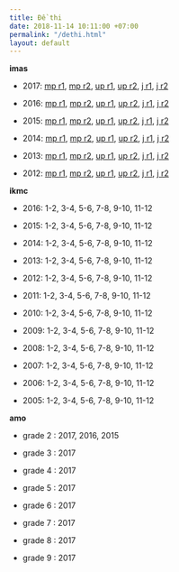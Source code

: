 ```yaml
---
title: Đề thi
date: 2018-11-14 10:11:00 +07:00
permalink: "/dethi.html"
layout: default
---
```


**imas**

* 2017: [mp r1](imas-2017-mp-r1.html), [mp r2](imas-2017-mp-r2.html), [up r1](imas-2017-up-r1.html), [up r2](imas-2017-up-r2.html), [j r1](imas-2017-j-r1.html), [j r2](imas-2017-j-r2.html)

* 2016: [mp r1](imas-2016-mp-r1.html), [mp r2](imas-2016-mp-r2.html), [up r1](imas-2016-up-r1.html), [up r2](imas-2016-up-r2.html), [j r1](imas-2016-j-r1.html), [j r2](imas-2016-j-r2.html)

* 2015: [mp r1](imas-2015-mp-r1.html), [mp r2](imas-2015-mp-r2.html), [up r1](imas-2015-up-r1.html), [up r2](imas-2015-up-r2.html), [j r1](imas-2015-j-r1.html), [j r2](imas-2015-j-r2.html)

* 2014: [mp r1](imas-2014-mp-r1.html), [mp r2](imas-2014-mp-r2.html), [up r1](imas-2014-up-r1.html), [up r2](imas-2014-up-r2.html), [j r1](imas-2014-j-r1.html), [j r2](imas-2014-j-r2.html)

* 2013: [mp r1](imas-2017-mp-r1.html), [mp r2](imas-2017-mp-r2.html), [up r1](imas-2017-up-r1.html), [up r2](imas-2017-up-r2.html), [j r1](imas-2017-j-r1.html), [j r2](imas-2017-j-r2.html)

* 2012: [mp r1](imas-2012-mp-r1.html), [mp r2](imas-2012-mp-r2.html), [up r1](imas-2012-up-r1.html), [up r2](imas-2012-up-r2.html), [j r1](imas-2012-j-r1.html), [j r2](imas-2012-j-r2.html)

**ikmc**

* 2016: 1-2, 3-4, 5-6, 7-8, 9-10, 11-12

* 2015: 1-2, 3-4, 5-6, 7-8, 9-10, 11-12

* 2014: 1-2, 3-4, 5-6, 7-8, 9-10, 11-12

* 2013: 1-2, 3-4, 5-6, 7-8, 9-10, 11-12

* 2012: 1-2, 3-4, 5-6, 7-8, 9-10, 11-12

* 2011: 1-2, 3-4, 5-6, 7-8, 9-10, 11-12

* 2010: 1-2, 3-4, 5-6, 7-8, 9-10, 11-12

* 2009: 1-2, 3-4, 5-6, 7-8, 9-10, 11-12

* 2008: 1-2, 3-4, 5-6, 7-8, 9-10, 11-12

* 2007: 1-2, 3-4, 5-6, 7-8, 9-10, 11-12

* 2006: 1-2, 3-4, 5-6, 7-8, 9-10, 11-12

* 2005: 1-2, 3-4, 5-6, 7-8, 9-10, 11-12

**amo**

* grade 2 : 2017, 2016, 2015

* grade 3 : 2017

* grade 4 : 2017

* grade 5 : 2017

* grade 6 : 2017

* grade 7 : 2017

* grade 8 : 2017

* grade 9 : 2017